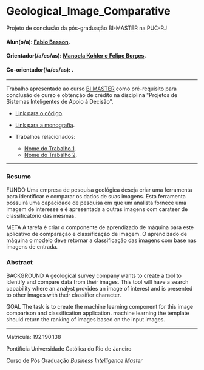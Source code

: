 <!-- antes de enviar a versão final, solicitamos que todos os comentários, colocados para orientação ao aluno, sejam removidos do arquivo -->

# Geological_Image_Comparative

Projeto de conclusão da pós-graduação BI-MASTER na PUC-RJ

#### Alun(o/a): [Fabio Basson](https://github.com/link_do_github).
#### Orientador(/a/es/as): [Manoela Kohler e Felipe Borges](https://github.com/link_do_github).
#### Co-orientador(/a/es/as): [](https://github.com/link_do_github). <!-- caso não aplicável, remover esta linha -->

---

Trabalho apresentado ao curso [BI MASTER](https://ica.puc-rio.ai/bi-master) como pré-requisito para conclusão de curso e obtenção de crédito na disciplina "Projetos de Sistemas Inteligentes de Apoio à Decisão".

- [Link para o código](https://github.com/fabiobasson/Bi-Master/blob/main/geologicalcomparative21092021.ipynb). <!-- caso não aplicável, remover esta linha -->

- [Link para a monografia](https://link_da_monografia.com). <!-- caso não aplicável, remover esta linha -->

- Trabalhos relacionados: <!-- caso não aplicável, remover estas linhas -->
    - [Nome do Trabalho 1](https://link_do_trabalho.com).
    - [Nome do Trabalho 2](https://link_do_trabalho.com).

---

### Resumo

<!-- trocar o texto abaixo pelo resumo do trabalho, em português -->

FUNDO
Uma empresa de pesquisa geológica deseja criar uma ferramenta para identificar e comparar os dados de suas imagens. Esta ferramenta
possuirá uma capacidade de pesquisa em que um analista fornece uma imagem de interesse e é apresentada a outras imagens
com carateer de classificatório das mesmas.

META
A tarefa é criar o componente de aprendizado de máquina para este aplicativo de comparação e classificação de imagem. O aprendizado de máquina
o modelo deve retornar a classificação das imagens com base nas imagens de entrada.
### Abstract <!-- Opcional! Caso não aplicável, remover esta seção -->

<!-- trocar o texto abaixo pelo resumo do trabalho, em inglês -->

BACKGROUND
A geological survey company wants to create a tool to identify and compare data from their images. This tool
will have a search capability where an analyst provides an image of interest and is presented to other images
with their classifier character.

GOAL
The task is to create the machine learning component for this image comparison and classification application. machine learning
the template should return the ranking of images based on the input images.


---

Matrícula: 192.190.138

Pontifícia Universidade Católica do Rio de Janeiro

Curso de Pós Graduação *Business Intelligence Master*
